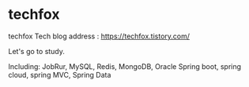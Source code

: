 # techfox
techfox
Tech blog address : https://techfox.tistory.com/

Let's go to study.

Including: JobRur, MySQL, Redis, MongoDB, Oracle
Spring boot, spring cloud, spring MVC, Spring Data
